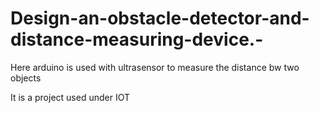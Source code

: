 # Design-an-obstacle-detector-and-distance-measuring-device.-

Here arduino is used with ultrasensor to measure the distance bw two objects

It is a project used under IOT
